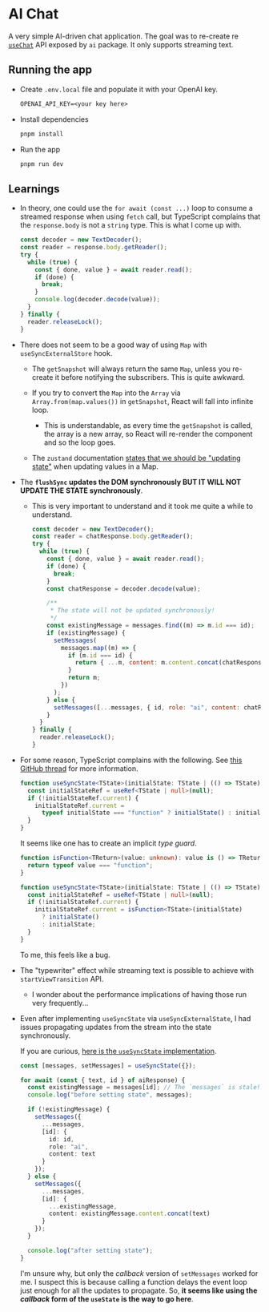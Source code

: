 # AI Chat

A very simple AI-driven chat application. The goal was to re-create re [`useChat`](https://sdk.vercel.ai/docs/ai-sdk-ui/chatbot) API exposed by `ai` package. It only supports streaming text.

## Running the app

- Create `.env.local` file and populate it with your OpenAI key.

  ```txt
  OPENAI_API_KEY=<your key here>
  ```

- Install dependencies

  ```bash
  pnpm install
  ```

- Run the app

  ```bash
  pnpm run dev
  ```

## Learnings

- In theory, one could use the `for await (const ...)` loop to consume a streamed response when using `fetch` call, but TypeScript complains that the `response.body` is not a `string` type. This is what I come up with.

  ```js
  const decoder = new TextDecoder();
  const reader = response.body.getReader();
  try {
    while (true) {
      const { done, value } = await reader.read();
      if (done) {
        break;
      }
      console.log(decoder.decode(value));
    }
  } finally {
    reader.releaseLock();
  }
  ```

- There does not seem to be a good way of using `Map` with `useSyncExternalStore` hook.

  - The `getSnapshot` will always return the same `Map`, unless you re-create it before notifying the subscribers. This is quite awkward.

  - If you try to convert the `Map` into the `Array` via `Array.from(map.values())` in `getSnapshot`, React will fall into infinite loop.

    - This is understandable, as every time the `getSnapshot` is called, the array is a new array, so React will re-render the component and so the loop goes.

  - The `zustand` documentation [states that we should be "updating state"](https://github.com/pmndrs/zustand/blob/66f3a029fbc4640b76c26959e01a5caa857c04dc/docs/guides/maps-and-sets-usage.md) when updating values in a Map.

- The **`flushSync` updates the DOM synchronously BUT IT WILL NOT UPDATE THE STATE synchronously**.

  - This is very important to understand and it took me quite a while to understand.

    ```js
    const decoder = new TextDecoder();
    const reader = chatResponse.body.getReader();
    try {
      while (true) {
        const { done, value } = await reader.read();
        if (done) {
          break;
        }
        const chatResponse = decoder.decode(value);

        /**
         * The state will not be updated synchronously!
         */
        const existingMessage = messages.find((m) => m.id === id);
        if (existingMessage) {
          setMessages(
            messages.map((m) => {
              if (m.id === id) {
                return { ...m, content: m.content.concat(chatResponse) };
              }
              return m;
            })
          );
        } else {
          setMessages([...messages, { id, role: "ai", content: chatResponse }]);
        }
      }
    } finally {
      reader.releaseLock();
    }
    ```

- For some reason, TypeScript complains with the following. See [this GitHub thread](https://github.com/microsoft/TypeScript/issues/37663#issuecomment-759728342) for more information.

  ```ts
  function useSyncState<TState>(initialState: TState | (() => TState)) {
    const initialStateRef = useRef<TState | null>(null);
    if (!initialStateRef.current) {
      initialStateRef.current =
        typeof initialState === "function" ? initialState() : initialState; // Error here
    }
  }
  ```

  It seems like one has to create an implicit _type guard_.

  ```ts
  function isFunction<TReturn>(value: unknown): value is () => TReturn {
    return typeof value === "function";
  }

  function useSyncState<TState>(initialState: TState | (() => TState)) {
    const initialStateRef = useRef<TState | null>(null);
    if (!initialStateRef.current) {
      initialStateRef.current = isFunction<TState>(initialState)
        ? initialState()
        : initialState;
    }
  }
  ```

  To me, this feels like a bug.

- The "typewriter" effect while streaming text is possible to achieve with `startViewTransition` API.

  - I wonder about the performance implications of having those run very frequently...

- Even after implementing `useSyncState` via `useSyncExternalState`, I had issues propagating updates from the stream into the state synchronously.

  If you are curious, [here is the `useSyncState` implementation](https://gist.github.com/WojciechMatuszewskiZapier/cd1a51a8909f16b821927eff9d8db8f3).

  ```ts
  const [messages, setMessages] = useSyncState({});

  for await (const { text, id } of aiResponse) {
    const existingMessage = messages[id]; // The `messages` is stale!
    console.log("before setting state", messages);

    if (!existingMessage) {
      setMessages({
        ...messages,
        [id]: {
          id: id,
          role: "ai",
          content: text
        }
      });
    } else {
      setMessages({
        ...messages,
        [id]: {
          ...existingMessage,
          content: existingMessage.content.concat(text)
        }
      });
    }

    console.log("after setting state");
  }
  ```

  I'm unsure why, but only the _callback_ version of `setMessages` worked for me. I suspect this is because calling a function delays the event loop just enough for all the updates to propagate. So, **it seems like using the _callback_ form of the `useState` is the way to go here**.
